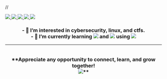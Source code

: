 
//
      
<a href="https://discord.com/channels/@toutbien"><img src="https://img.shields.io/badge/Discord-7289DA?style=for-the-badge&logo=discord&logoColor=white" /> </a>
<a href="https://www.linkedin.com/in/stanleylm"><img src="https://img.shields.io/badge/LinkedIn-0077B5?style=for-the-badge&logo=linkedin&logoColor=white" /> </a>
<a href="mailto:toutbien@protonmail.com"><img src="https://img.shields.io/badge/ProtonMail-8B89CC?style=for-the-badge&logo=protonmail&logoColor=white" /> </a>
<a href="https://www.freecodecamp.org/toutbien"><img src="https://img.shields.io/badge/free%20code%20camp-27273D?style=for-the-badge&logo=freecodecamp&logoColor=white" /> </a>
<a href="https://bit.ly/3Gt8Srb"><img src="https://img.shields.io/badge/website-000000?style=for-the-badge&logo=About.me&logoColor=white" /> </a>
<!----
<a href="https://codepen.io/toutbien"><img src="https://img.shields.io/badge/Codepen-000000?style=for-the-badge&logo=codepen&logoColor=white" />     </a>
<a href="https://www.reddit.com/user/Empty_Bowl108"><img src="https://img.shields.io/badge/Reddit-FF4500?style=for-the-badge&logo=reddit&logoColor=white" /> </a>
      https://img.shields.io/badge/Visual_Studio-5C2D91?style=for-the-badge&logo=visual%20studio&logoColor=white
      https://img.shields.io/badge/Python-FFD43B?style=for-the-badge&logo=python&logoColor=darkgreen
      https://img.shields.io/badge/Scratch-4D97FF?style=for-the-badge&logo=Scratch&logoColor=white
      https://img.shields.io/badge/Linux_Mint-87CF3E?style=for-the-badge&logo=linux-mint&logoColor=white
      https://img.shields.io/badge/Windows-0078D6?style=for-the-badge&logo=windows&logoColor=white
      https://img.shields.io/badge/Debian-A81D33?style=for-the-badge&logo=debian&logoColor=white
      https://img.shields.io/badge/Raspberry%20Pi-A22846?style=for-the-badge&logo=Raspberry%20Pi&logoColor=white
      https://img.shields.io/badge/Jupyter-F37626.svg?&style=for-the-badge&logo=Jupyter&logoColor=white
---!>
<center><h3>
- 👀 I’m interested in cybersecurity, linux, and ctfs.<br>
- 🌱 I’m currently learning <img src="https://img.shields.io/badge/PowerShell-5391FE?style=for-the-badge&logo=PowerShell&logoColor=white"> and <img src="https://img.shields.io/badge/Python-FFD43B?style=for-the-badge&logo=python&logoColor=darkgreen"> using <img src="https://img.shields.io/badge/Visual_Studio-5C2D91?style=for-the-badge&logo=visual%20studio&logoColor=white" </h3><br>
      <hr><br>**Appreciate any opportunity to connect, learn, and grow together!
      <br>
      <img src="https://github-readme-stats.vercel.app/api/top-langs/?username=toutbien">**
      </center>
